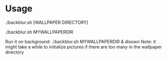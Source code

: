 # Usage


./backblur.sh [WALLPAPER DIRECTORY]

./backblur.sh MYWALLPAPERDIR 

Run it on background:
    ./backblur.sh MYWALLPAPERDIR & disown
Note: it might take a while to initialize pictures if there are too many in the wallpaper directory

